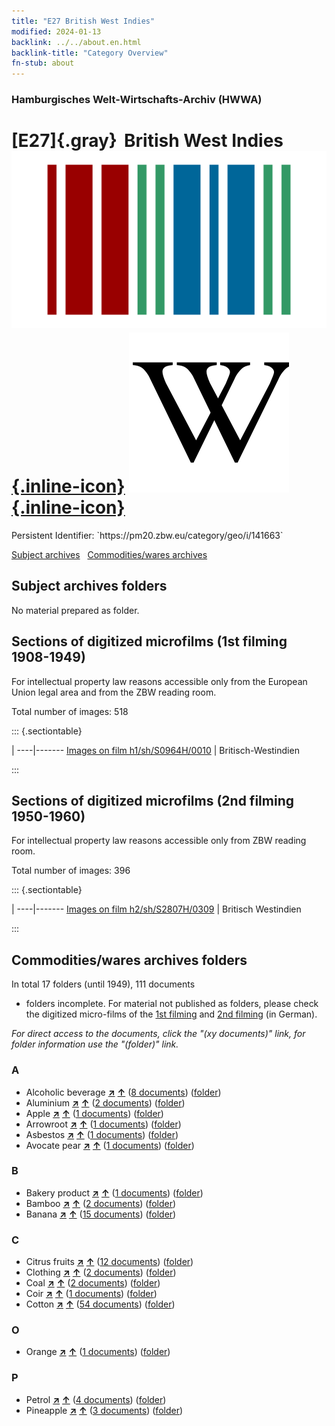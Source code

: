 ```yaml
---
title: "E27 British West Indies"
modified: 2024-01-13
backlink: ../../about.en.html
backlink-title: "Category Overview"
fn-stub: about
---
```


### Hamburgisches Welt-Wirtschafts-Archiv (HWWA)

# [E27]{.gray}&#8201; British West Indies &#160; [![Wikidata](/images/Wikidata-logo.svg "Wikidata"){.inline-icon}](http://www.wikidata.org/entity/Q920396) [![Wikipedia](/images/Wikipedia-W.svg "Wikipedia"){.inline-icon}](https://en.wikipedia.org/wiki/British_West_Indies)

<div class="hint">Persistent Identifier: `https://pm20.zbw.eu/category/geo/i/141663`</div>





[Subject archives](#subject-archives-folders) &#160; [Commodities/wares archives](#commoditieswares-archives-folders)




## Subject archives folders








No material prepared as folder.



<a id="filmsections" />

## Sections of digitized microfilms (1st filming 1908-1949)

<p>For intellectual property law reasons accessible only from the European Union legal area and from the ZBW reading room.</p>



<p>Total number of images: 518</p>




::: {.sectiontable}

 | 
----|-------
<a class="btn" href="https://pm20.zbw.eu/film/h1/sh/S0964H/0010" rel="nofollow">Images on film h1/sh/S0964H/0010</a> | Britisch-Westindien


:::




## Sections of digitized microfilms (2nd filming 1950-1960)

<p>For intellectual property law reasons accessible only from ZBW reading room.</p>



<p>Total number of images: 396</p>




::: {.sectiontable}

 | 
----|-------
<a class="btn" href="https://pm20.zbw.eu/film/h2/sh/S2807H/0309" rel="nofollow">Images on film h2/sh/S2807H/0309</a> | Britisch Westindien


:::














## Commodities/wares archives folders











In total 17 folders (until 1949), 111 documents
- folders incomplete.  For material not published as folders, please check the
digitized micro-films of the [1st filming](/film/h1_wa.de.html) and [2nd
filming](/film/h2_wa.de.html) (in German).

_For direct access to the documents, click the "(xy documents)" link, for folder information use the "(folder)" link._



### A

- Alcoholic beverage [**&nearr;**](../../../ware/i/141966/about.en.html "Alcoholic beverage (xXX all over the world)") [**&uarr;**](../../../ware/about.en.html#PID20.02-Sp "Ware category system") (<a href="https://pm20.zbw.eu/iiifview/folder/wa/141966,141663" title="about: Alcoholic beverage : British West Indies" target="_blank">8 documents</a>) ([folder](../../../../folder/wa/1419xx/141966/1416xx/141663/about.en.html))
- Aluminium [**&nearr;**](../../../ware/i/141969/about.en.html "Aluminium (xXX all over the world)") [**&uarr;**](../../../ware/about.en.html#PID07.01-Lm01 "Ware category system") (<a href="https://pm20.zbw.eu/iiifview/folder/wa/141969,141663" title="about: Aluminium : British West Indies" target="_blank">2 documents</a>) ([folder](../../../../folder/wa/1419xx/141969/1416xx/141663/about.en.html))
- Apple [**&nearr;**](../../../ware/i/141980/about.en.html "Apple (xXX all over the world)") [**&uarr;**](../../../ware/about.en.html#PLW04-Ob01 "Ware category system") (<a href="https://pm20.zbw.eu/iiifview/folder/wa/141980,141663" title="about: Apple : British West Indies" target="_blank">1 documents</a>) ([folder](../../../../folder/wa/1419xx/141980/1416xx/141663/about.en.html))
- Arrowroot [**&nearr;**](../../../ware/i/142005/about.en.html "Arrowroot (xXX all over the world)") [**&uarr;**](../../../ware/about.en.html#PLW04-Kf01 "Ware category system") (<a href="https://pm20.zbw.eu/iiifview/folder/wa/142005,141663" title="about: Arrowroot : British West Indies" target="_blank">1 documents</a>) ([folder](../../../../folder/wa/1420xx/142005/1416xx/141663/about.en.html))
- Asbestos [**&nearr;**](../../../ware/i/142014/about.en.html "Asbestos (xXX all over the world)") [**&uarr;**](../../../ware/about.en.html#PID23-As "Ware category system") (<a href="https://pm20.zbw.eu/iiifview/folder/wa/142014,141663" title="about: Asbestos : British West Indies" target="_blank">1 documents</a>) ([folder](../../../../folder/wa/1420xx/142014/1416xx/141663/about.en.html))
- Avocate pear [**&nearr;**](../../../ware/i/142021/about.en.html "Avocate pear (xXX all over the world)") [**&uarr;**](../../../ware/about.en.html#PLW04-Ob02 "Ware category system") (<a href="https://pm20.zbw.eu/iiifview/folder/wa/142021,141663" title="about: Avocate pear : British West Indies" target="_blank">1 documents</a>) ([folder](../../../../folder/wa/1420xx/142021/1416xx/141663/about.en.html))

### B

- Bakery product [**&nearr;**](../../../ware/i/142026/about.en.html "Bakery product (xXX all over the world)") [**&uarr;**](../../../ware/about.en.html#PID20-Ba "Ware category system") (<a href="https://pm20.zbw.eu/iiifview/folder/wa/142026,141663" title="about: Bakery product : British West Indies" target="_blank">1 documents</a>) ([folder](../../../../folder/wa/1420xx/142026/1416xx/141663/about.en.html))
- Bamboo [**&nearr;**](../../../ware/i/142035/about.en.html "Bamboo (xXX all over the world)") [**&uarr;**](../../../ware/about.en.html#PLW04-Gr02 "Ware category system") (<a href="https://pm20.zbw.eu/iiifview/folder/wa/142035,141663" title="about: Bamboo : British West Indies" target="_blank">2 documents</a>) ([folder](../../../../folder/wa/1420xx/142035/1416xx/141663/about.en.html))
- Banana [**&nearr;**](../../../ware/i/142038/about.en.html "Banana (xXX all over the world)") [**&uarr;**](../../../ware/about.en.html#PLW04-Bn "Ware category system") (<a href="https://pm20.zbw.eu/iiifview/folder/wa/142038,141663" title="about: Banana : British West Indies" target="_blank">15 documents</a>) ([folder](../../../../folder/wa/1420xx/142038/1416xx/141663/about.en.html))

### C

- Citrus fruits [**&nearr;**](../../../ware/i/141948/about.en.html "Citrus fruits (xXX all over the world)") [**&uarr;**](../../../ware/about.en.html#PLW04-Zs "Ware category system") (<a href="https://pm20.zbw.eu/iiifview/folder/wa/141948,141663" title="about: Citrus fruits : British West Indies" target="_blank">12 documents</a>) ([folder](../../../../folder/wa/1419xx/141948/1416xx/141663/about.en.html))
- Clothing [**&nearr;**](../../../ware/i/142106/about.en.html "Clothing (xXX all over the world)") [**&uarr;**](../../../ware/about.en.html#PID19-Bk "Ware category system") (<a href="https://pm20.zbw.eu/iiifview/folder/wa/142106,141663" title="about: Clothing : British West Indies" target="_blank">2 documents</a>) ([folder](../../../../folder/wa/1421xx/142106/1416xx/141663/about.en.html))
- Coal [**&nearr;**](../../../ware/i/143120/about.en.html "Coal (xXX all over the world)") [**&uarr;**](../../../ware/about.en.html#PRB02.01 "Ware category system") (<a href="https://pm20.zbw.eu/iiifview/folder/wa/143120,141663" title="about: Coal : British West Indies" target="_blank">2 documents</a>) ([folder](../../../../folder/wa/1431xx/143120/1416xx/141663/about.en.html))
- Coir [**&nearr;**](../../../ware/i/143125/about.en.html "Coir (xXX all over the world)") [**&uarr;**](../../../ware/about.en.html#PID19-Nf11 "Ware category system") (<a href="https://pm20.zbw.eu/iiifview/folder/wa/143125,141663" title="about: Coir : British West Indies" target="_blank">1 documents</a>) ([folder](../../../../folder/wa/1431xx/143125/1416xx/141663/about.en.html))
- Cotton [**&nearr;**](../../../ware/i/142089/about.en.html "Cotton (xXX all over the world)") [**&uarr;**](../../../ware/about.en.html#PLW04-Bw "Ware category system") (<a href="https://pm20.zbw.eu/iiifview/folder/wa/142089,141663" title="about: Cotton : British West Indies" target="_blank">54 documents</a>) ([folder](../../../../folder/wa/1420xx/142089/1416xx/141663/about.en.html))

### O

- Orange [**&nearr;**](../../../ware/i/141981/about.en.html "Orange (xXX all over the world)") [**&uarr;**](../../../ware/about.en.html#PLW04-Zs01 "Ware category system") (<a href="https://pm20.zbw.eu/iiifview/folder/wa/141981,141663" title="about: Orange : British West Indies" target="_blank">1 documents</a>) ([folder](../../../../folder/wa/1419xx/141981/1416xx/141663/about.en.html))

### P

- Petrol [**&nearr;**](../../../ware/i/142108/about.en.html "Petrol (xXX all over the world)") [**&uarr;**](../../../ware/about.en.html#PID13.02-Ks02 "Ware category system") (<a href="https://pm20.zbw.eu/iiifview/folder/wa/142108,141663" title="about: Petrol : British West Indies" target="_blank">4 documents</a>) ([folder](../../../../folder/wa/1421xx/142108/1416xx/141663/about.en.html))
- Pineapple [**&nearr;**](../../../ware/i/141970/about.en.html "Pineapple (xXX all over the world)") [**&uarr;**](../../../ware/about.en.html#PLW04-Tr01 "Ware category system") (<a href="https://pm20.zbw.eu/iiifview/folder/wa/141970,141663" title="about: Pineapple : British West Indies" target="_blank">3 documents</a>) ([folder](../../../../folder/wa/1419xx/141970/1416xx/141663/about.en.html))




